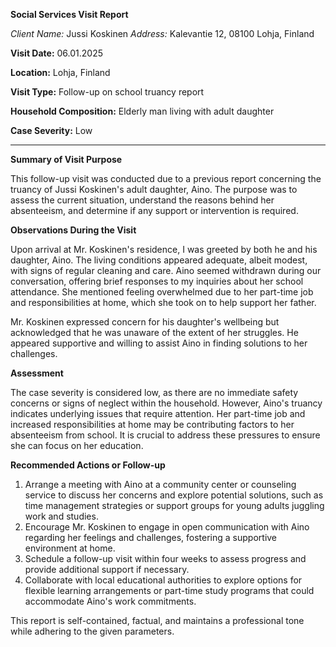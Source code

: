 **Social Services Visit Report**

*Client Name:* Jussi Koskinen
*Address:* Kalevantie 12, 08100 Lohja, Finland

**Visit Date:** 06.01.2025

**Location:** Lohja, Finland

**Visit Type:** Follow-up on school truancy report

**Household Composition:** Elderly man living with adult daughter

**Case Severity:** Low

---

**Summary of Visit Purpose**

This follow-up visit was conducted due to a previous report concerning the truancy of Jussi Koskinen's adult daughter, Aino. The purpose was to assess the current situation, understand the reasons behind her absenteeism, and determine if any support or intervention is required.

**Observations During the Visit**

Upon arrival at Mr. Koskinen's residence, I was greeted by both he and his daughter, Aino. The living conditions appeared adequate, albeit modest, with signs of regular cleaning and care. Aino seemed withdrawn during our conversation, offering brief responses to my inquiries about her school attendance. She mentioned feeling overwhelmed due to her part-time job and responsibilities at home, which she took on to help support her father.

Mr. Koskinen expressed concern for his daughter's wellbeing but acknowledged that he was unaware of the extent of her struggles. He appeared supportive and willing to assist Aino in finding solutions to her challenges.

**Assessment**

The case severity is considered low, as there are no immediate safety concerns or signs of neglect within the household. However, Aino's truancy indicates underlying issues that require attention. Her part-time job and increased responsibilities at home may be contributing factors to her absenteeism from school. It is crucial to address these pressures to ensure she can focus on her education.

**Recommended Actions or Follow-up**

1. Arrange a meeting with Aino at a community center or counseling service to discuss her concerns and explore potential solutions, such as time management strategies or support groups for young adults juggling work and studies.
2. Encourage Mr. Koskinen to engage in open communication with Aino regarding her feelings and challenges, fostering a supportive environment at home.
3. Schedule a follow-up visit within four weeks to assess progress and provide additional support if necessary.
4. Collaborate with local educational authorities to explore options for flexible learning arrangements or part-time study programs that could accommodate Aino's work commitments.

This report is self-contained, factual, and maintains a professional tone while adhering to the given parameters.